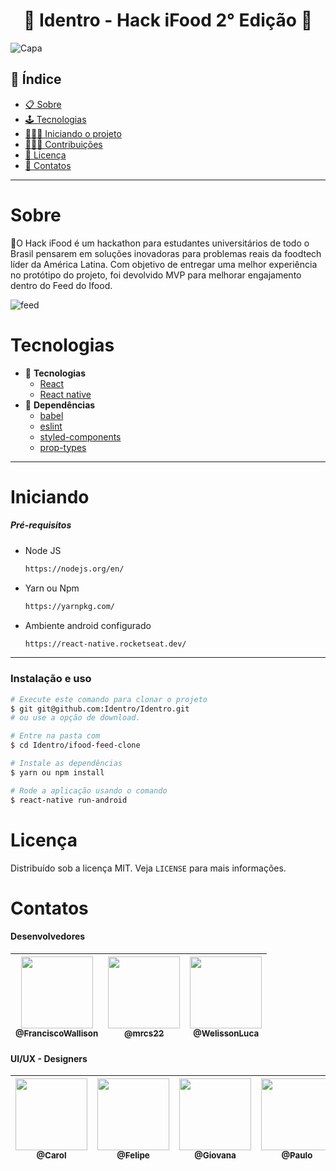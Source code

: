 <h1 align="center">🔺 Identro - Hack iFood 2° Edição 🔺</h1>

![Capa](https://i.imgur.com/2oJpKQ8.png)
## 📕 Índice

- [📋 Sobre](#Sobre)
- [🕹 Tecnologias](#Tecnologias)
- [🧑🏽‍💻 Iniciando o projeto](#Iniciando)
- [👨🏽‍🔧 Contribuições](#Contribuições)
- [📝 Licença](#Licença)
- [🦸 Contatos](#Contatos)

<hr>

<!-- About -->

# Sobre

<p align="left"> 📡O Hack iFood é um hackathon para estudantes universitários de todo o Brasil pensarem em soluções inovadoras para problemas reais da foodtech líder da América Latina.
Com objetivo de entregar uma melhor experiência no protótipo do projeto, foi devolvido MVP para melhorar engajamento dentro do Feed do Ifood. </p>

![feed](https://i.imgur.com/9NirBZt.png)
<!-- TECHNOLOGIES -->

# Tecnologias

- 🧩 **Tecnologias**
  - [React](https://pt-br.reactjs.org/)
  - [React native](https://reactnative.dev/)
- 🧲 **Dependências**
  - [babel](https://babeljs.io/)
  - [eslint](https://eslint.org/)
  - [styled-components](https://styled-components.com/)
  - [prop-types](https://www.npmjs.com/package/prop-types)

<hr>

<!-- TECHNOLOGIES -->

# Iniciando

##### Pré-requisitos

- Node JS

  ```sh
  https://nodejs.org/en/
  ```

- Yarn ou Npm

  ```sh
  https://yarnpkg.com/
  ```

- Ambiente android configurado
  ```sh
  https://react-native.rocketseat.dev/
  ```
<hr>

### Instalação e uso

```bash
# Execute este comando para clonar o projeto
$ git git@github.com:Identro/Identro.git
# ou use a opção de download.

# Entre na pasta com
$ cd Identro/ifood-feed-clone

# Instale as dependências
$ yarn ou npm install

# Rode a aplicação usando o comando
$ react-native run-android
```

<!-- LICENSE -->

# Licença

Distribuído sob a licença MIT. Veja `LICENSE` para mais informações.

<!-- CONTACT -->

# Contatos
#### Desenvolvedores 
 | [<img src="https://avatars.githubusercontent.com/u/19413241?v=4" width="115"><br><sub>@FranciscoWallison</sub>](https://github.com/FranciscoWallison) | [<img src="https://avatars.githubusercontent.com/u/75001586?v=4" width="115"><br><sub>@mrcs22</sub>](https://github.com/mrcs22) | [<img src="https://avatars.githubusercontent.com/u/62263143?v=4" width="115"><br><sub>@WelissonLuca</sub>](https://github.com/WelissonLuca)
| - |  - |  -

#### UI/UX - Designers 
 | [<img src="https://i.postimg.cc/Y2sG56M0/20210803-224656-1.jpg" width="115"><br><sub>@Carol</sub> ](https://www.linkedin.com/in/cardosocarol/) | [<img src="https://i.postimg.cc/hvfJJjbK/pp.png" width="115"><br><sub>@Felipe</sub>](https://www.linkedin.com/in/felipeihy/) | [<img src="https://i.postimg.cc/7YJGw5ZV/IMG-20200527-195419.jpg" width="115"><br><sub>@Giovana</sub>](https://www.linkedin.com/in/giovanna-gardinali) | [<img src="https://i.postimg.cc/7hd5Skm0/1613697951846.png" width="115"><br><sub>@Paulo</sub>](https://www.linkedin.com/in/paulo-dos-anjos/)
| - |  - |  - |  - | 